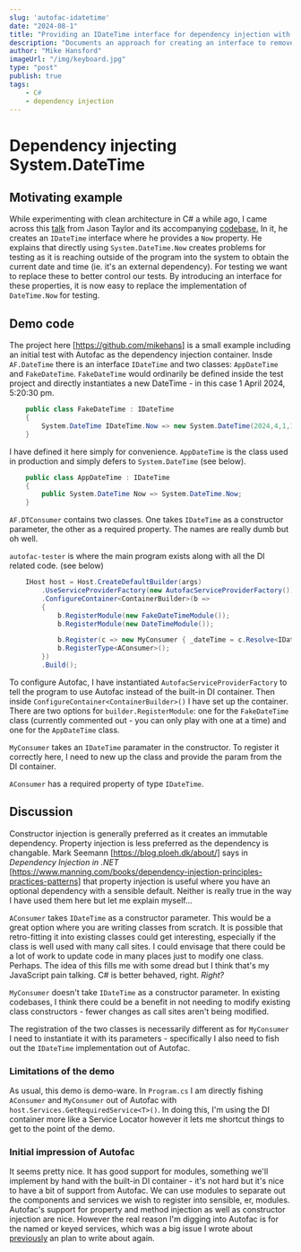 ```yaml
---
slug: 'autofac-idatetime'
date: "2024-08-1"
title: "Providing an IDateTime interface for dependency injection with Autofac"
description: "Documents an approach for creating an interface to remove the concrete dependency on DateTime.Now."
author: "Mike Hansford"
imageUrl: "/img/keyboard.jpg"
type: "post"
publish: true
tags:
    - C#
    - dependency injection
---
```

# Dependency injecting System.DateTime
## Motivating example
While experimenting with clean architecture in C# a while ago, I came across this [talk](https://www.youtube.com/watch?v=hV43fiHYBb4&t=810s&pp=ygUgamFzb24gdGF5bG9yIGNsZWFuIGFyY2hpdGVjdHVyZSA%3D) from Jason Taylor and its accompanying [codebase.](https://github.com/jasontaylordev/NorthwindTraders) In it, he creates an ```IDateTime``` interface where he provides a ```Now``` property. He explains that directly using ```System.DateTime.Now``` creates problems for testing as it is reaching outside of the program into the system to obtain the current date and time (ie. it's an external dependency). For testing we want to replace these to better control our tests. By introducing an interface for these properties, it is now easy to replace the implementation of ```DateTime.Now``` for testing.

## Demo code
The project here [https://github.com/mikehans] is a small example including an initial test with Autofac as the dependency injection container. Insde ```AF.DateTime``` there is an interface ```IDateTime``` and two classes: ```AppDateTime``` and ```FakeDateTime```. ```FakeDateTime``` would ordinarily be defined inside the test project and directly instantiates a new DateTime - in this case 1 April 2024, 5:20:30 pm. 
```csharp
    public class FakeDateTime : IDateTime
    {
        System.DateTime IDateTime.Now => new System.DateTime(2024,4,1,17,20,30);
    }
```
I have defined it here simply for convenience. ```AppDateTime``` is the class used in production and simply defers to ```System.DateTime``` (see below).

```csharp
    public class AppDateTime : IDateTime
    {
        public System.DateTime Now => System.DateTime.Now;
    }
```

```AF.DTConsumer``` contains two classes. One takes ```IDateTime``` as a constructor parameter, the other as a required property. The names are really dumb but oh well.

```autofac-tester``` is where the main program exists along with all the DI related code. (see below)
```csharp
    IHost host = Host.CreateDefaultBuilder(args)
        .UseServiceProviderFactory(new AutofacServiceProviderFactory())
        .ConfigureContainer<ContainerBuilder>(b =>
        {
            b.RegisterModule(new FakeDateTimeModule());
            b.RegisterModule(new DateTimeModule());

            b.Register(c => new MyConsumer { _dateTime = c.Resolve<IDateTime>() });
            b.RegisterType<AConsumer>();
        })
        .Build();
```
 To configure Autofac, I have instantiated ```AutofacServiceProviderFactory``` to tell the program to use Autofac instead of the built-in DI container. Then inside ```ConfigureContainer<ContainerBuilder>()``` I have set up the container. There are two options for ```builder.RegisterModule```: one for the ```FakeDateTime``` class (currently commented out - you can only play with one at a time) and one for the ```AppDateTime``` class.

 ```MyConsumer``` takes an ```IDateTime``` paramater in the constructor. To register it correctly here, I need to new up the class and provide the param from the DI container.

 ```AConsumer``` has a required property of type ```IDateTime```. 

 ## Discussion
 Constructor injection is generally preferred as it creates an immutable dependency. Property injection is less preferred as the dependency is changable. Mark Seemann [https://blog.ploeh.dk/about/] says in _Dependency Injection in .NET_ [https://www.manning.com/books/dependency-injection-principles-practices-patterns] that property injection is useful where you have an optional dependency with a sensible default. Neither is really true in the way I have used them here but let me explain myself...

 ```AConsumer``` takes ```IDateTime``` as a constructor parameter. This would be a great option where you are writing classes from scratch. It is possible that retro-fitting it into existing classes could get interesting, especially if the class is well used with many call sites. I could envisage that there could be a lot of work to update code in many places just to modify one class. Perhaps. The idea of this fills me with some dread but I think that's my JavaScript pain talking. C# is better behaved, right. _Right?_

 ```MyConsumer``` doesn't take ```IDateTime``` as a constructor parameter. In existing codebases, I think there could be a benefit in not needing to modify existing class constructors - fewer changes as call sites aren't being modified.

 The registration of the two classes is necessarily different as for ```MyConsumer``` I need to instantiate it with its parameters - specifically I also need to fish out the ```IDateTime``` implementation out of Autofac.

 ### Limitations of the demo
As usual, this demo is demo-ware. In ```Program.cs``` I am directly fishing ```AConsumer``` and ```MyConsumer``` out of Autofac with ```host.Services.GetRequiredService<T>()```. In doing this, I'm using the DI container more like a Service Locator however it lets me shortcut things to get to the point of the demo.

### Initial impression of Autofac
It seems pretty nice. It has good support for modules, something we'll implement by hand with the built-in DI container - it's not hard but it's nice to have a bit of support from Autofac. We can use modules to separate out the components and services we wish to register into sensible, er, modules. Autofac's support for property and method injection as well as constructor injection are nice. However the real reason I'm digging into Autofac is for the named or keyed services, which was a big issue I wrote about [previously](articles/redis-caching-proxy/) an plan to write about again.